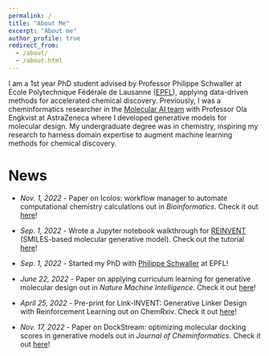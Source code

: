 ```yaml
---
permalink: /
title: "About Me"
excerpt: "About me"
author_profile: true
redirect_from: 
  - /about/
  - /about.html
---
```


I am a 1st year PhD student advised by Professor Philippe Schwaller at École Polytechnique Fédérale de Lausanne ([EPFL](https://github.com/schwallergroup)), applying data-driven methods for accelerated chemical discovery. Previously, I was a cheminformatics researcher in the [Molecular AI team](https://github.com/MolecularAI) with Professor Ola Engkvist at AstraZeneca where I developed generative models for molecular design. My undergraduate degree was in chemistry, inspiring my research to harness domain expertise to augment machine learning methods for chemical discovery.

# News
* *Nov. 1, 2022* - Paper on Icolos: workflow manager to automate computational chemistry calculations out in *Bioinformatics*. Check it out [here](https://academic.oup.com/bioinformatics/article-abstract/38/21/4951/6694041?redirectedFrom=fulltext)!


* *Sep. 1, 2022* - Wrote a Jupyter notebook walkthrough for [REINVENT](https://github.com/MolecularAI/Reinvent) (SMILES-based molecular generative model). Check out the tutorial [here](https://github.com/rociomer/dl-chem-101/blob/main/03_gen_SMILES_LSTM/SMILES-LSTM-Walkthrough.ipynb)!


* *Sep. 1, 2022* - Started my PhD with [Philippe Schwaller](https://schwallergroup.github.io/) at EPFL!



* *June 22, 2022* - Paper on applying curriculum learning for generative molecular design out in *Nature Machine Intelligence*. Check it out [here](https://www.nature.com/articles/s42256-022-00494-4)!


* *April 25, 2022* - Pre-print for Link-INVENT: Generative Linker Design with Reinforcement Learning out on ChemRxiv. Check it out [here](https://chemrxiv.org/engage/chemrxiv/article-details/62628b2debac3a61c7debf31)!


* *Nov. 17, 2022* - Paper on DockStream: optimizing molecular docking scores in generative models out in *Journal of Cheminformatics*. Check it out [here](https://jcheminf.biomedcentral.com/articles/10.1186/s13321-021-00563-7)!